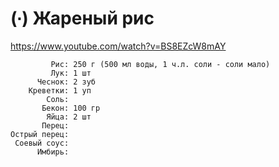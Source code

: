 # (∙) Жареный рис

https://www.youtube.com/watch?v=BS8EZcW8mAY

```ingredients
         Рис: 250 г (500 мл воды, 1 ч.л. соли - соли мало)
         Лук: 1 шт
      Чеснок: 2 зуб
    Креветки: 1 уп
        Соль:
       Бекон: 100 гр
        Яйца: 2 шт
       Перец:
Острый перец:
 Соевый соус:
      Имбирь:
```
